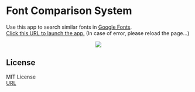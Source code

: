 # Font Comparison System

Use this app to search similar fonts in [Google Fonts](https://fonts.google.com/).  
[Click this URL to launch the app.](https://fontcomparisonsystem.herokuapp.com/)
(In case of error, please reload the page...)


<div align="center"><img src="https://user-images.githubusercontent.com/40710706/111905014-f11a0180-8a8c-11eb-86f6-d8e07742d0fb.png"></div>

## License
MIT License  
[URL](https://github.com/sshhoo/fcs/blob/main/LICENSE)  
